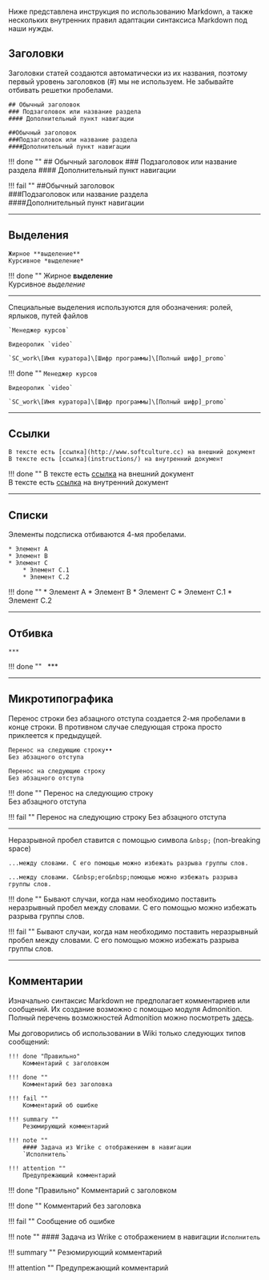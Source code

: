 Ниже представлена инструкция по использованию Markdown, а также нескольких внутренних правил адаптации синтаксиса Markdown под наши нужды.

## Заголовки

Заголовки статей создаются автоматически из их названия, поэтому первый уровень заголовков (#) мы не используем. Не забывайте отбивать решетки пробелами.

```
## Обычный заголовок
### Подзаголовок или название раздела
#### Дополнительный пункт навигации

##Обычный заголовок
###Подзаголовок или название раздела
####Дополнительный пункт навигации
```
!!! done ""
	## Обычный заголовок
	### Подзаголовок или название раздела
	#### Дополнительный пункт навигации

!!! fail ""
	\#\#Обычный заголовок  
	\#\#\#Подзаголовок или название раздела  
	\#\#\#\#Дополнительный пункт навигации

***

## Выделения

```
Жирное **выделение**  
Курсивное *выделение*
```
!!! done ""
	Жирное **выделение**  
	Курсивное *выделение*

***

Специальные выделения используются для обозначения: ролей, ярлыков, путей файлов
```
`Менеджер курсов`

Видеоролик `video`

`SC_work\[Имя куратора]\[Шифр программы]\[Полный шифр]_promo`
```
!!! done ""
	`Менеджер курсов`  

	Видеоролик `video`  

	`SC_work\[Имя куратора]\[Шифр программы]\[Полный шифр]_promo`

***

## Ссылки

```
В тексте есть [ссылка](http://www.softculture.cc) на внешний документ
В тексте есть [ссылка](instructions/) на внутренний документ
```
!!! done ""
	В тексте есть [ссылка](http://www.softculture.cc) на внешний документ  
	В тексте есть [ссылка](instructions/) на внутренний документ

***
## Списки

Элементы подсписка отбиваются 4-мя пробелами.

```
* Элемент А
* Элемент B
* Элемент С
    * Элемент С.1
    * Элемент C.2
```
!!! done ""
	* Элемент А
	* Элемент B
	* Элемент С
	    * Элемент С.1
	    * Элемент C.2

***
## Отбивка
```
***
```
!!! done ""
	&nbsp;
	***
	&nbsp;

***

## Микротипографика

Перенос строки без абзацного отступа создается 2-мя пробелами в конце строки. В&nbsp;противном случае следующая строка просто приклеется к предыдущей.

```
Перенос на следующию строку••
Без абзацного отступа

Перенос на следующию строку
Без абзацного отступа
```
!!! done ""
	Перенос на следующию строку  
	Без абзацного отступа

!!! fail ""
	Перенос на следующию строку
	Без абзацного отступа

***
Неразрывной пробел ставится с помощью символа `&nbsp;` (non-breaking space)

```
...между словами. С его помощью можно избежать разрыва группы слов.

...между словами. С&nbsp;его&nbsp;помощью можно избежать разрыва группы слов.
```
!!! done ""
	Бывают случаи, когда нам необходимо поставить неразрывный пробел между словами. С&nbsp;его&nbsp;помощью можно избежать разрыва группы слов.

!!! fail ""
	Бывают случаи, когда нам необходимо поставить неразрывный пробел между словами. С его помощью можно избежать разрыва группы слов.

***

## Комментарии

Изначально синтаксис Markdown не предполагает комментариев или сообщений. Их создание возможно с помощью модуля Admonition. Полный перечень возможностей Admonition можно посмотреть [здесь](http://squidfunk.github.io/mkdocs-material/extensions/admonition/).

Мы договорились об использовании в Wiki только следующих типов сообщений:
```
!!! done "Правильно"
	Комментарий с заголовком

!!! done ""
	Комментарий без заголовка

!!! fail ""
	Комментарий об ошибке

!!! summary ""
	Резюмирующий комментарий

!!! note ""
	#### Задача из Wrike с отображением в навигации
	`Исполнитель`

!!! attention ""
	Предупрежающий комментарий
```
!!! done "Правильно"
	Комментарий с заголовком

!!! done ""
	Комментарий без заголовка

!!! fail ""
	Сообщение об ошибке

!!! note ""
	#### Задача из Wrike с отображением в навигации
	`Исполнитель`

!!! summary ""
	Резюмирующий комментарий

!!! attention ""
	Предупрежающий комментарий

